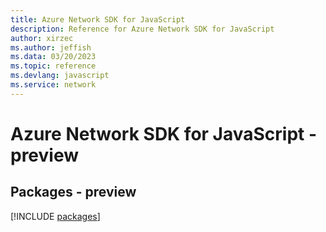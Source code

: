 ```yaml
---
title: Azure Network SDK for JavaScript
description: Reference for Azure Network SDK for JavaScript
author: xirzec
ms.author: jeffish
ms.data: 03/20/2023
ms.topic: reference
ms.devlang: javascript
ms.service: network
---
```

# Azure Network SDK for JavaScript - preview
## Packages - preview
[!INCLUDE [packages](network-index.md)]